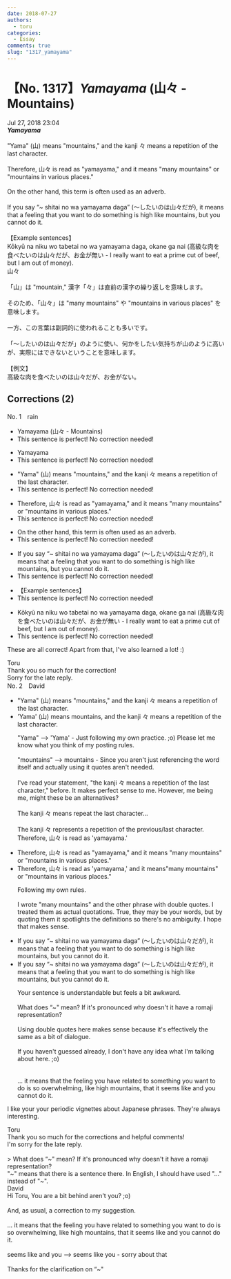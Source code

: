 ```yaml
---
date: 2018-07-27
authors:
  - toru
categories:
  - Essay
comments: true
slug: "1317_yamayama"
---
```


# 【No. 1317】<strong><em>Yamayama</strong></em> (山々 - Mountains)
<div class="date">Jul 27, 2018 23:04</div>
<div id="post"><div id="body_show_ori">
<strong><em>Yamayama</strong></em><br/><br/>"Yama" (山) means "mountains," and the kanji 々 means a repetition of the last character.<br/><br/>Therefore, 山々 is read as "yamayama," and it means "many mountains" or "mountains in various places."<br/><br/>On the other hand, this term is often used as an adverb.<br/><br/>If you say “~ shitai no wa yamayama daga” (～したいのは山々だが), it means that a feeling that you want to do something is high like mountains, but you cannot do it.<br/><br/>【Example sentences】<br/>Kōkyū na niku wo tabetai no wa yamayama daga, okane ga nai (高級な肉を食べたいのは山々だが、お金が無い - I really want to eat a prime cut of beef, but I am out of money).
</div></div>

<!-- more -->

<div id="post_ja"><div id="body_show_mo">
山々<br/><br/>「山」は "mountain," 漢字「々」は直前の漢字の繰り返しを意味します。<br/><br/>そのため、「山々」は "many mountains" や "mountains in various places" を意味します。<br/><br/>一方、この言葉は副詞的に使われることも多いです。<br/><br/>「〜したいのは山々だが」のように使い、何かをしたい気持ちが山のように高いが、実際にはできないということを意味します。<br/><br/>【例文】<br/>高級な肉を食べたいのは山々だが、お金がない。
</div></div>

## Corrections (2)
<div id="block"><div class="first_name"> No. 1　<span class="just_name">rain</span></div><div id="block2">
<ul class="correction_field">
<li class="incorrect">Yamayama (山々 - Mountains)</li>
<li class="corrected perfect">This sentence is perfect! No correction needed!</li>
</ul>
<ul class="correction_field">
<li class="incorrect">Yamayama</li>
<li class="corrected perfect">This sentence is perfect! No correction needed!</li>
</ul>
<ul class="correction_field">
<li class="incorrect">"Yama" (山) means "mountains," and the kanji 々 means a repetition of the last character.</li>
<li class="corrected perfect">This sentence is perfect! No correction needed!</li>
</ul>
<ul class="correction_field">
<li class="incorrect">Therefore, 山々 is read as "yamayama," and it means "many mountains" or "mountains in various places."</li>
<li class="corrected perfect">This sentence is perfect! No correction needed!</li>
</ul>
<ul class="correction_field">
<li class="incorrect">On the other hand, this term is often used as an adverb.</li>
<li class="corrected perfect">This sentence is perfect! No correction needed!</li>
</ul>
<ul class="correction_field">
<li class="incorrect">If you say “~ shitai no wa yamayama daga” (～したいのは山々だが), it means that a feeling that you want to do something is high like mountains, but you cannot do it.</li>
<li class="corrected perfect">This sentence is perfect! No correction needed!</li>
</ul>
<ul class="correction_field">
<li class="incorrect">【Example sentences】</li>
<li class="corrected perfect">This sentence is perfect! No correction needed!</li>
</ul>
<ul class="correction_field">
<li class="incorrect">Kōkyū na niku wo tabetai no wa yamayama daga, okane ga nai (高級な肉を食べたいのは山々だが、お金が無い - I really want to eat a prime cut of beef, but I am out of money).</li>
<li class="corrected perfect">This sentence is perfect! No correction needed!</li>
</ul>
<p class="comment_small">
 These are all correct! Apart from that, I've also learned a lot! :)
</p>

</div><div class="name"><span class="just_name">Toru</span><br>
Thank you so much for the correction!<br/>Sorry for the late reply.
</div>
</div>
<div id="block"><div class="first_name"> No. 2　<span class="just_name">David</span></div><div id="block2">
<ul class="correction_field">
<li class="incorrect">"Yama" (山) means "mountains," and the kanji 々 means a repetition of the last character.</li>
<li class="corrected correct">
'Yama' (山) means mountains, and the kanji 々 means a repetition of the last character.
<p class="correction_comment">"Yama" --&gt; 'Yama' - Just following my own practice. ;o) Please let me know what you think of my posting rules.<br/><br/>"mountains" --&gt; mountains - Since you aren't just referencing the word itself and actually using it quotes aren't needed.<br/><br/>I've read your statement, "the kanji 々 means a repetition of the last character," before. It makes perfect sense to me. However, me being me, might these be an alternatives? <br/><br/>The kanji 々 means repeat the last character...  <br/><br/>The kanji 々 represents a repetition of the previous/last character. Therefore, 山々 is read as 'yamayama.'</p>
</li>
</ul>
<ul class="correction_field">
<li class="incorrect">Therefore, 山々 is read as "yamayama," and it means "many mountains" or "mountains in various places."</li>
<li class="corrected correct">
Therefore, 山々 is read as 'yamayama,' and it means"many mountains" or "mountains in various places."
<p class="correction_comment">Following my own rules.<br/><br/>I wrote "many mountains" and the other phrase with double quotes. I treated them as actual quotations. True, they may be your words, but by quoting them it spotlights the definitions so there's no ambiguity. I hope that makes sense.</p>
</li>
</ul>
<ul class="correction_field">
<li class="incorrect">If you say “~ shitai no wa yamayama daga” (～したいのは山々だが), it means that a feeling that you want to do something is high like mountains, but you cannot do it.</li>
<li class="corrected correct">
If you say “~ shitai no wa yamayama daga” (～したいのは山々だが), it means that a feeling that you want to do something is high like mountains, but you cannot do it.
<p class="correction_comment">Your sentence is understandable but feels a bit awkward. <br/><br/>What does “~" mean? If it's pronounced why doesn't it have a  romaji  representation? <br/><br/>Using double quotes here makes sense because it's effectively the same as a bit of dialogue. <br/><br/>If you haven't guessed already, I don't have any idea what I'm talking about here. ;o)<br/><br/><br/>... it means that the feeling you have related to something you want to do is so overwhelming, like  high mountains, that it seems like and you cannot do it.</p>
</li>
</ul>
<p class="comment_small">
 I like your your periodic vignettes about Japanese phrases. They're always interesting.
</p>

</div><div class="name"><span class="just_name">Toru</span><br>
Thank you so much for the corrections and helpful comments!<br/>I'm sorry for the late reply.<br/><br/>&gt; What does “~" mean? If it's pronounced why doesn't it have a romaji representation? <br/>"~" means that there is a sentence there. In English, I should have used "..." instead of "~".
</div>
<div class="name"><span class="just_name">David</span><br>
Hi Toru, You are a bit behind aren't you? ;o)<br/><br/>And, as usual, a correction to my suggestion. <br/><br/>... it means that the feeling you have related to something you want to do is so overwhelming, like high mountains, that it seems like and you cannot do it.<br/><br/>seems like and you --&gt; seems like you - sorry about that <br/><br/>Thanks for the clarification on “~" <br/><br/>
</div>
</div>
